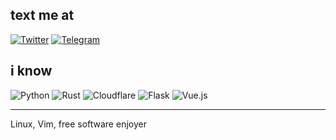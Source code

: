 
## text me at
[![Twitter](https://img.shields.io/badge/Twitter-%231DA1F2.svg?logo=Twitter&logoColor=white)](https://twitter.com/straightdozari) 
[![Telegram](https://img.shields.io/badge/Telegram-%231DA1F2.svg?logo=Telegram&logoColor=white)](https://t.me/straightdozari) 

## i know
![Python](https://img.shields.io/badge/python-3670A0?style=flat&logo=python&logoColor=ffdd54) ![Rust](https://img.shields.io/badge/rust-%23000000.svg?style=flat&logo=rust&logoColor=white) ![Cloudflare](https://img.shields.io/badge/Cloudflare-F38020?style=flat&logo=Cloudflare&logoColor=white) ![Flask](https://img.shields.io/badge/flask-%23000.svg?style=flat&logo=flask&logoColor=white) ![Vue.js](https://img.shields.io/badge/vuejs-%2335495e.svg?style=flat&logo=vuedotjs&logoColor=%234FC08D)

---

Linux, Vim, free software enjoyer
